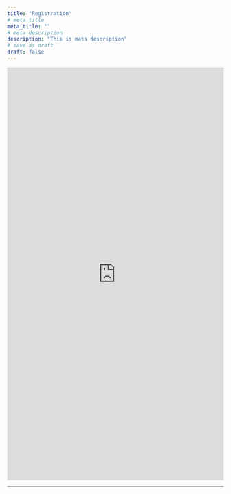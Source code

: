 ```yaml
---
title: "Registration"
# meta title
meta_title: ""
# meta description
description: "This is meta description"
# save as draft
draft: false
---
```






<iframe src="https://docs.google.com/forms/d/e/1FAIpQLSeGWpjamorshI2WJYIbqopHp8twfYYAE8KQj69wZrBjBuPQrA/viewform?embedded=true" width="100%" height="959" frameborder="0" marginheight="0" marginwidth="0">Loading…</iframe>

<!--  
{{< notice "info" >}} Registration will start soon. Please check back later. {{< /notice >}}
-->

<hr>

